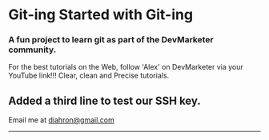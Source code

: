 # Git-ing Started with Git-ing

### A fun project to learn git as part of the **DevMarketer** community.
For the best tutorials on the Web, follow 'Alex' on DevMarketer via your YouTube link!!! Clear, clean and Precise tutorials.

Added a third line to test our SSH key.
---

Email me at [diahron@gmail.com](Mailto:diahron@gmail.com)

---
